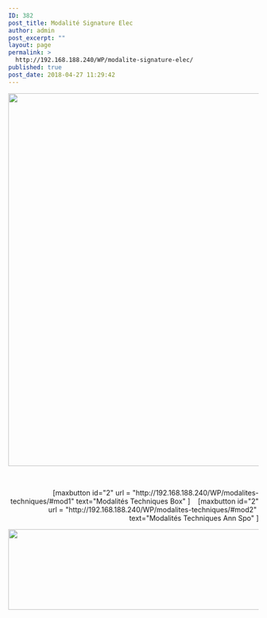 ```yaml
---
ID: 382
post_title: Modalité Signature Elec
author: admin
post_excerpt: ""
layout: page
permalink: >
  http://192.168.188.240/WP/modalite-signature-elec/
published: true
post_date: 2018-04-27 11:29:42
---
```

<a href="http://192.168.188.240/WP/wp-content/uploads/2018/04/sign-1.png"><img class="aligncenter size-full wp-image-445" src="http://192.168.188.240/WP/wp-content/uploads/2018/04/sign-1.png" alt="" width="1908" height="750" /></a>

&nbsp;
<p style="text-align: right;">[maxbutton id="2" url = "http://192.168.188.240/WP/modalites-techniques/#mod1" text="Modalités Techniques Box" ]    [maxbutton id="2" url = "http://192.168.188.240/WP/modalites-techniques/#mod2"  text="Modalités Techniques Ann Spo" ]</p>
<a href="http://192.168.188.240/WP/wp-content/uploads/2018/04/Modalite_signature2.gif"><img class="aligncenter size-full wp-image-384" src="http://192.168.188.240/WP/wp-content/uploads/2018/04/Modalite_signature2.gif" alt="" width="1571" height="162" /></a>